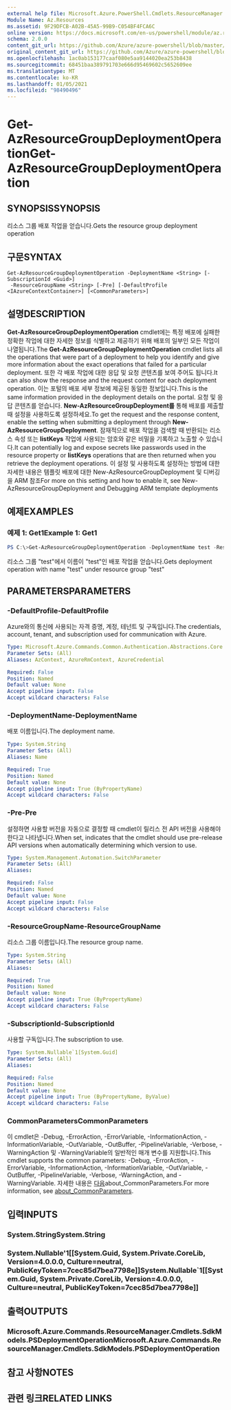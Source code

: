 ```yaml
---
external help file: Microsoft.Azure.PowerShell.Cmdlets.ResourceManager.dll-Help.xml
Module Name: Az.Resources
ms.assetid: 9F29DFCB-A02B-45A5-99B9-C054BF4FCA6C
online version: https://docs.microsoft.com/en-us/powershell/module/az.resources/get-azresourcegroupdeploymentoperation
schema: 2.0.0
content_git_url: https://github.com/Azure/azure-powershell/blob/master/src/Resources/Resources/help/Get-AzResourceGroupDeploymentOperation.md
original_content_git_url: https://github.com/Azure/azure-powershell/blob/master/src/Resources/Resources/help/Get-AzResourceGroupDeploymentOperation.md
ms.openlocfilehash: 1ac0ab153177caaf080e5aa9144020ea253b8438
ms.sourcegitcommit: 68451baa389791703e666d95469602c5652609ee
ms.translationtype: MT
ms.contentlocale: ko-KR
ms.lasthandoff: 01/05/2021
ms.locfileid: "98490496"
---
```

# <span data-ttu-id="135d3-101">Get-AzResourceGroupDeploymentOperation</span><span class="sxs-lookup"><span data-stu-id="135d3-101">Get-AzResourceGroupDeploymentOperation</span></span>

## <span data-ttu-id="135d3-102">SYNOPSIS</span><span class="sxs-lookup"><span data-stu-id="135d3-102">SYNOPSIS</span></span>
<span data-ttu-id="135d3-103">리소스 그룹 배포 작업을 얻습니다.</span><span class="sxs-lookup"><span data-stu-id="135d3-103">Gets the resource group deployment operation</span></span>

## <span data-ttu-id="135d3-104">구문</span><span class="sxs-lookup"><span data-stu-id="135d3-104">SYNTAX</span></span>

```
Get-AzResourceGroupDeploymentOperation -DeploymentName <String> [-SubscriptionId <Guid>]
 -ResourceGroupName <String> [-Pre] [-DefaultProfile <IAzureContextContainer>] [<CommonParameters>]
```

## <span data-ttu-id="135d3-105">설명</span><span class="sxs-lookup"><span data-stu-id="135d3-105">DESCRIPTION</span></span>
<span data-ttu-id="135d3-106">**Get-AzResourceGroupDeploymentOperation** cmdlet에는 특정 배포에 실패한 정확한 작업에 대한 자세한 정보를 식별하고 제공하기 위해 배포의 일부인 모든 작업이 나열됩니다.</span><span class="sxs-lookup"><span data-stu-id="135d3-106">The **Get-AzResourceGroupDeploymentOperation** cmdlet lists all the operations that were part of a deployment to help you identify and give more information about the exact operations that failed for a particular deployment.</span></span>
<span data-ttu-id="135d3-107">또한 각 배포 작업에 대한 응답 및 요청 콘텐츠를 보여 주어도 됩니다.</span><span class="sxs-lookup"><span data-stu-id="135d3-107">It can also show the response and the request content for each deployment operation.</span></span>
<span data-ttu-id="135d3-108">이는 포털의 배포 세부 정보에 제공된 동일한 정보입니다.</span><span class="sxs-lookup"><span data-stu-id="135d3-108">This is the same information provided in the deployment details on the portal.</span></span>
<span data-ttu-id="135d3-109">요청 및 응답 콘텐츠를 얻습니다. **New-AzResourceGroupDeployment를** 통해 배포를 제출할 때 설정을 사용하도록 설정하세요.</span><span class="sxs-lookup"><span data-stu-id="135d3-109">To get the request and the response content, enable the setting when submitting a deployment through **New-AzResourceGroupDeployment**.</span></span>
<span data-ttu-id="135d3-110">잠재적으로 배포 작업을 검색할 때 반환되는 리소스 속성 또는 **listKeys** 작업에 사용되는 암호와 같은 비밀을 기록하고 노출할 수 있습니다.</span><span class="sxs-lookup"><span data-stu-id="135d3-110">It can potentially log and expose secrets like passwords used in the resource property or **listKeys** operations that are then returned when you retrieve the deployment operations.</span></span>
<span data-ttu-id="135d3-111">이 설정 및 사용하도록 설정하는 방법에 대한 자세한 내용은 템플릿 배포에 대한 New-AzResourceGroupDeployment 및 디버깅을 ARM 참조</span><span class="sxs-lookup"><span data-stu-id="135d3-111">For more on this setting and how to enable it, see New-AzResourceGroupDeployment and Debugging ARM template deployments</span></span>

## <span data-ttu-id="135d3-112">예제</span><span class="sxs-lookup"><span data-stu-id="135d3-112">EXAMPLES</span></span>

### <span data-ttu-id="135d3-113">예제 1: Get1</span><span class="sxs-lookup"><span data-stu-id="135d3-113">Example 1: Get1</span></span>
```powershell
PS C:\>Get-AzResourceGroupDeploymentOperation -DeploymentName test -ResourceGroupName test
```

<span data-ttu-id="135d3-114">리소스 그룹 "test"에서 이름이 "test"인 배포 작업을 얻습니다.</span><span class="sxs-lookup"><span data-stu-id="135d3-114">Gets deployment operation with name "test" under resource group "test"</span></span>

## <span data-ttu-id="135d3-115">PARAMETERS</span><span class="sxs-lookup"><span data-stu-id="135d3-115">PARAMETERS</span></span>

### <span data-ttu-id="135d3-116">-DefaultProfile</span><span class="sxs-lookup"><span data-stu-id="135d3-116">-DefaultProfile</span></span>
<span data-ttu-id="135d3-117">Azure와의 통신에 사용되는 자격 증명, 계정, 테넌트 및 구독입니다.</span><span class="sxs-lookup"><span data-stu-id="135d3-117">The credentials, account, tenant, and subscription used for communication with Azure.</span></span>

```yaml
Type: Microsoft.Azure.Commands.Common.Authentication.Abstractions.Core.IAzureContextContainer
Parameter Sets: (All)
Aliases: AzContext, AzureRmContext, AzureCredential

Required: False
Position: Named
Default value: None
Accept pipeline input: False
Accept wildcard characters: False
```

### <span data-ttu-id="135d3-118">-DeploymentName</span><span class="sxs-lookup"><span data-stu-id="135d3-118">-DeploymentName</span></span>
<span data-ttu-id="135d3-119">배포 이름입니다.</span><span class="sxs-lookup"><span data-stu-id="135d3-119">The deployment name.</span></span>

```yaml
Type: System.String
Parameter Sets: (All)
Aliases: Name

Required: True
Position: Named
Default value: None
Accept pipeline input: True (ByPropertyName)
Accept wildcard characters: False
```

### <span data-ttu-id="135d3-120">-Pre</span><span class="sxs-lookup"><span data-stu-id="135d3-120">-Pre</span></span>
<span data-ttu-id="135d3-121">설정하면 사용할 버전을 자동으로 결정할 때 cmdlet이 릴리스 전 API 버전을 사용해야 한다고 나타냅니다.</span><span class="sxs-lookup"><span data-stu-id="135d3-121">When set, indicates that the cmdlet should use pre-release API versions when automatically determining which version to use.</span></span>

```yaml
Type: System.Management.Automation.SwitchParameter
Parameter Sets: (All)
Aliases:

Required: False
Position: Named
Default value: None
Accept pipeline input: False
Accept wildcard characters: False
```

### <span data-ttu-id="135d3-122">-ResourceGroupName</span><span class="sxs-lookup"><span data-stu-id="135d3-122">-ResourceGroupName</span></span>
<span data-ttu-id="135d3-123">리소스 그룹 이름입니다.</span><span class="sxs-lookup"><span data-stu-id="135d3-123">The resource group name.</span></span>

```yaml
Type: System.String
Parameter Sets: (All)
Aliases:

Required: True
Position: Named
Default value: None
Accept pipeline input: True (ByPropertyName)
Accept wildcard characters: False
```

### <span data-ttu-id="135d3-124">-SubscriptionId</span><span class="sxs-lookup"><span data-stu-id="135d3-124">-SubscriptionId</span></span>
<span data-ttu-id="135d3-125">사용할 구독입니다.</span><span class="sxs-lookup"><span data-stu-id="135d3-125">The subscription to use.</span></span>

```yaml
Type: System.Nullable`1[System.Guid]
Parameter Sets: (All)
Aliases:

Required: False
Position: Named
Default value: None
Accept pipeline input: True (ByPropertyName, ByValue)
Accept wildcard characters: False
```

### <span data-ttu-id="135d3-126">CommonParameters</span><span class="sxs-lookup"><span data-stu-id="135d3-126">CommonParameters</span></span>
<span data-ttu-id="135d3-127">이 cmdlet은 -Debug, -ErrorAction, -ErrorVariable, -InformationAction, -InformationVariable, -OutVariable, -OutBuffer, -PipelineVariable, -Verbose, -WarningAction 및 -WarningVariable의 일반적인 매개 변수를 지원합니다.</span><span class="sxs-lookup"><span data-stu-id="135d3-127">This cmdlet supports the common parameters: -Debug, -ErrorAction, -ErrorVariable, -InformationAction, -InformationVariable, -OutVariable, -OutBuffer, -PipelineVariable, -Verbose, -WarningAction, and -WarningVariable.</span></span> <span data-ttu-id="135d3-128">자세한 내용은 [다음](http://go.microsoft.com/fwlink/?LinkID=113216)about_CommonParameters.</span><span class="sxs-lookup"><span data-stu-id="135d3-128">For more information, see [about_CommonParameters](http://go.microsoft.com/fwlink/?LinkID=113216).</span></span>

## <span data-ttu-id="135d3-129">입력</span><span class="sxs-lookup"><span data-stu-id="135d3-129">INPUTS</span></span>

### <span data-ttu-id="135d3-130">System.String</span><span class="sxs-lookup"><span data-stu-id="135d3-130">System.String</span></span>

### <span data-ttu-id="135d3-131">System.Nullable'1[[System.Guid, System.Private.CoreLib, Version=4.0.0.0, Culture=neutral, PublicKeyToken=7cec85d7bea7798e]]</span><span class="sxs-lookup"><span data-stu-id="135d3-131">System.Nullable\`1[[System.Guid, System.Private.CoreLib, Version=4.0.0.0, Culture=neutral, PublicKeyToken=7cec85d7bea7798e]]</span></span>

## <span data-ttu-id="135d3-132">출력</span><span class="sxs-lookup"><span data-stu-id="135d3-132">OUTPUTS</span></span>

### <span data-ttu-id="135d3-133">Microsoft.Azure.Commands.ResourceManager.Cmdlets.SdkModels.PSDeploymentOperation</span><span class="sxs-lookup"><span data-stu-id="135d3-133">Microsoft.Azure.Commands.ResourceManager.Cmdlets.SdkModels.PSDeploymentOperation</span></span>

## <span data-ttu-id="135d3-134">참고 사항</span><span class="sxs-lookup"><span data-stu-id="135d3-134">NOTES</span></span>

## <span data-ttu-id="135d3-135">관련 링크</span><span class="sxs-lookup"><span data-stu-id="135d3-135">RELATED LINKS</span></span>
